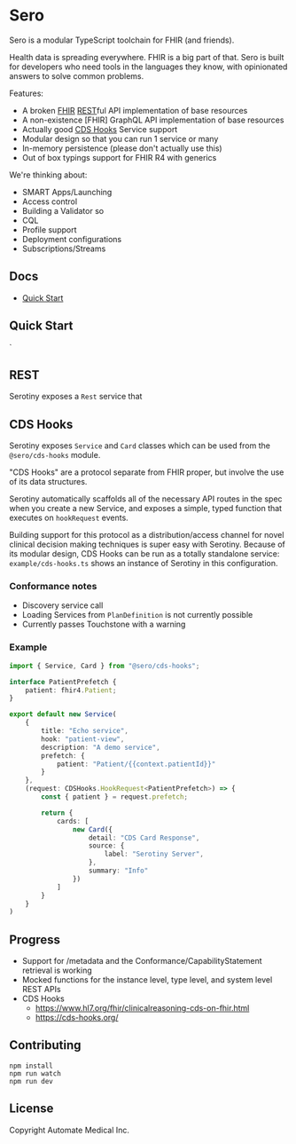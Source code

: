 # Sero


Sero is a modular TypeScript toolchain for FHIR (and friends).

Health data is spreading everywhere. FHIR is a big part of that. Sero is built for developers who need tools in the languages they know, with opinionated answers to solve common problems.

Features:
- A broken [FHIR](https://www.hl7.org/fhir/http.html) [REST](#rest)ful API implementation of base resources
- A non-existence [FHIR] GraphQL API implementation of base resources
- Actually good [CDS Hooks](#cds-hooks) Service support
- Modular design so that you can run 1 service or many
- In-memory persistence (please don't actually use this)
- Out of box typings support for FHIR R4 with generics

We're thinking about:
- SMART Apps/Launching
- Access control
- Building a Validator so
- CQL
- Profile support
- Deployment configurations
- Subscriptions/Streams

## Docs
* [Quick Start](#quick-start)

## Quick Start

`

## REST

Serotiny exposes a `Rest` service that

## CDS Hooks

Serotiny exposes `Service` and `Card` classes which can be used from the `@sero/cds-hooks` module.

"CDS Hooks" are a protocol separate from FHIR proper, but involve the use of its data structures.

Serotiny automatically scaffolds all of the necessary API routes in the spec when you create a new Service, and exposes a simple, typed function that executes on `hookRequest` events.

Building support for this protocol as a distribution/access channel for novel clinical decision making techniques is super easy with Serotiny. Because of its modular design, CDS Hooks can be run as a totally standalone service: `example/cds-hooks.ts` shows an instance of Serotiny in this configuration.

### Conformance notes
- Discovery service call
- Loading Services from `PlanDefinition` is not currently possible
- Currently passes Touchstone with a warning

### Example

```typescript
import { Service, Card } from "@sero/cds-hooks";

interface PatientPrefetch {
	patient: fhir4.Patient;
}

export default new Service(
	{
		title: "Echo service",
		hook: "patient-view",
		description: "A demo service",
		prefetch: {
			patient: "Patient/{{context.patientId}}"
		}
	},
	(request: CDSHooks.HookRequest<PatientPrefetch>) => {
		const { patient } = request.prefetch;

		return {
			cards: [
				new Card({
					detail: "CDS Card Response",
					source: {
						label: "Serotiny Server",
					},
					summary: "Info"
				})
			]
		}
	}
)
```

## Progress

- Support for /metadata and the Conformance/CapabilityStatement retrieval is working
- Mocked functions for the instance level, type level, and system level REST APIs
- CDS Hooks
  - https://www.hl7.org/fhir/clinicalreasoning-cds-on-fhir.html
  - https://cds-hooks.org/

## Contributing



```
npm install
npm run watch
npm run dev
```

## License

Copyright Automate Medical Inc.
